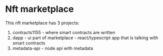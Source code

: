 # Nft marketplace

This nft marketplace has 3 projects:

1. contracts1155 - where smart contracts are written
2. dapp - ui part of marketplace - react/typescript app that is talking with smart contracts
3. metadata-api - node api with metadata